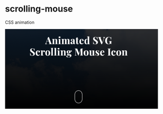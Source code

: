 # scrolling-mouse
CSS animation

![Scrolling Mouse Animation](https://github.com/dianavile/scrolling-mouse/blob/main/Scrolling%20Mouse.PNG)
